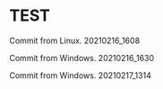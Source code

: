 # TEST

Commit from Linux.
20210216_1608


Commit from Windows.
20210216_1630


Commit from Windows.
20210217_1314


